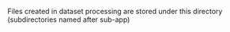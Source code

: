 Files created in dataset processing are stored under this directory
(subdirectories named after sub-app)
